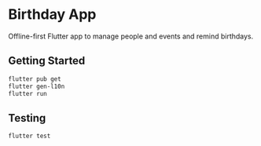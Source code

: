 # Birthday App

Offline-first Flutter app to manage people and events and remind birthdays.

## Getting Started

```bash
flutter pub get
flutter gen-l10n
flutter run
```

## Testing

```bash
flutter test
```
